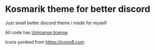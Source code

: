 # Kosmarik theme for better discord
Just small better discord theme i made for myself

All code has [Unlicense license](https://unlicense.org/)

Icons yoinked from https://icons8.com

